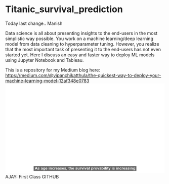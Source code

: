 # Titanic_survival_prediction
Today last change.. Manish

Data science is all about presenting insights to the end-users in the most simplistic way possible. You work on a machine learning/deep learning model from data cleaning to hyperparameter tuning. However, you realize that the most important task of presenting it to the end-users has not even started yet. Here I discuss an easy and faster way to deploy ML models using Jupyter Notebook and Tableau.

This is a repository for my Medium blog here: https://medium.com/@vipanchikatthula/the-quickest-way-to-deploy-your-machine-learning-model-12af348e0783
![GitHub Logo](/Titanic_dashboard.gif)
AJAY: First Class GITHUB
